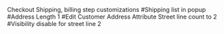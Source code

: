 Checkout Shipping, billing step customizations
#Shipping list in popup
#Address Length 1
#Edit Customer Address Attribute Street line count to 2
#Visibility disable for street line 2
